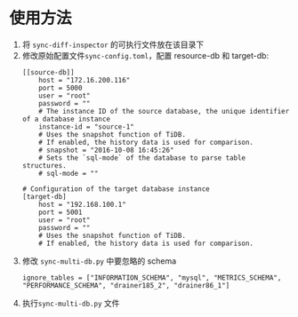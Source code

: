 # 使用方法
1. 将 `sync-diff-inspector` 的可执行文件放在该目录下
2. 修改原始配置文件`sync-config.toml`，配置 resource-db 和 target-db:
    ```
    [[source-db]]
        host = "172.16.200.116"
        port = 5000
        user = "root"
        password = ""
        # The instance ID of the source database, the unique identifier of a database instance
        instance-id = "source-1"
        # Uses the snapshot function of TiDB.
        # If enabled, the history data is used for comparison.
        # snapshot = "2016-10-08 16:45:26"
        # Sets the `sql-mode` of the database to parse table structures.
        # sql-mode = ""

    # Configuration of the target database instance
    [target-db]
        host = "192.168.100.1"
        port = 5001
        user = "root"
        password = ""
        # Uses the snapshot function of TiDB.
        # If enabled, the history data is used for comparison.
    ```
3. 修改 `sync-multi-db.py` 中要忽略的 schema
    ```
    ignore_tables = ["INFORMATION_SCHEMA", "mysql", "METRICS_SCHEMA", "PERFORMANCE_SCHEMA", "drainer185_2", "drainer86_1"]
    ```
4. 执行`sync-multi-db.py` 文件 
